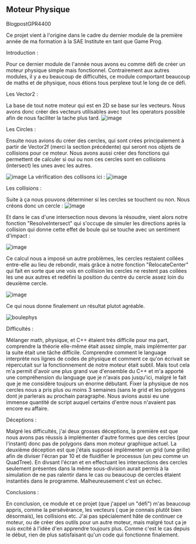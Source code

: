 ## Moteur Physique


BlogpostGPR4400

Ce projet vient à l'origine dans le cadre du dernier module de la première année de ma formation à la SAE Institute en tant que Game Prog.

Introduction :

Pour ce dernier module de l'année nous avons eu comme défi de créer un moteur physique simple mais fonctionnel. Contrairement aux autres modules, il y a eu beaucoup de difficultés, ce module comportant beaucoup de maths et de physique, nous étions tous perplexe tout le long de ce défi.

Les Vector2 :

La base de tout notre moteur qui est en 2D se base sur les vecteurs. Nous avons donc créer des vecteurs utilisables avec tout les operators possible afin de nous faciliter la tache plus tard.
![image](https://user-images.githubusercontent.com/71374090/126316217-78395316-cb3b-4b71-8f8f-21e001421bfc.png)

Les Circles :

Ensuite nous avions du créer des cercles, qui sont crées principalement à partir de Vector2f (merci la section précédente) qui seront nos objets de collisions pour ce moteur.
Nous avons aussi créer des fonctions qui permettent de calculer si oui ou non ces cercles sont en collisions (intersect) les unes avec les autres.

![image](https://user-images.githubusercontent.com/71374090/126316778-ad6b54a2-65db-46e4-84d9-15798302168f.png)
La vérification des collisons ici : 
![image](https://user-images.githubusercontent.com/71374090/126316845-523dd257-bfcb-4d5f-951c-b059ad6f85bc.png)

Les collisions :

Suite à ça nous pouvons déterminer si les cercles se touchent ou non. Nous créons donc un cercle : 
![image](https://user-images.githubusercontent.com/71374090/126317356-e5803428-6d03-49fa-8f2c-cbce28924fd5.png)

Et dans le cas d'une intersection nous devons la résoudre, vient alors notre fonction "ResolveIntersect" qui s'occupe de simuler les directions après la collision qui donne cette effet de boule qui se touche avec un sentiment d'impact :

![image](https://user-images.githubusercontent.com/71374090/126317681-5d7bf236-04b5-4093-a54d-4eecfdc0df6f.png)

Ce calcul nous a imposé un autre problèmes, les cercles restaient collées entre-elle au lieu de rebondir, mais grâce à notre fonction "RelocateCenter" qui fait en sorte que une vois en collision les cercles ne restent pas collées les une aux autres et redéfini la position du centre du cercle assez loin du deuxième cercle.

![image](https://user-images.githubusercontent.com/71374090/126318040-f1c56ef0-d6bc-4f15-b1c9-e714038d748d.png)

Ce qui nous donne finalement un résultat plutot agréable. 

![boulephys](https://user-images.githubusercontent.com/71374090/126319096-6affb5a2-876e-434e-862e-72565fd8d16b.gif)

Difficultés :

Mélanger math, physique, et C++ étaient très difficile pour ma part, comprendre la théorie elle-même était assez simple, mais implémenter par la suite était une tâche difficile. Comprendre comment le language interprète nos lignes de codes de physique et comment ce qu'on écrivait se répercutait sur la fonctionnement de notre moteur était subtil. Mais tout cela m'a permit d'avoir une plus grand vue d'ensemble du C++ et m'a apporté une compréhension du language que je n'avais pas jusqu'ici, malgré le fait que je me considère toujours un énorme débutant. Fixer la physique de nos cercles nous a pris plus ou moins 3 semaines (sans le grid et les polygons dont je parlerais au prochain paragraphe. Nous avions aussi eu une immense quantité de script auquel certains d'entre nous n'avaient pas encore eu affaire.

Déceptions :

Malgré les difficultés, j'ai deux grosses déceptions, la première est que nous avons pas réussis à implémenter d'autre formes que des cercles (pour l'instant) donc pas de polygons dans mon moteur graphique actuel. La deuxième déception est que j'étais supposé implémenter un grid (une grille) afin de diviser l'écran par 10 et de fluidifier le processus (un peu comme un QuadTree). En divsant l'écran et en effectuant les intersections des cercles seulement présentes dans la même sous-division aurait permis à la simulation de ne pas ralentir dans le cas ou beaucoup de cercles étaient instantiés dans le programme. Malheureusement c'est un échec.

Conclusions :

En conclusion, ce module et ce projet (que j'appel un "défi") m'as beaucoup appris, comme la persévérance, les vecteurs ( que je connais plutôt bien désormais), les collisions etc. J'ai pas spécialement hâte de continuer ce moteur, ou de créer des outils pour un autre moteur, mais malgré tout ça je suis excité à l'idée d'en apprendre toujours plus. Comme c'est le cas depuis le début, rien de plus satisfaisant qu'un code qui fonctionne finalement.
